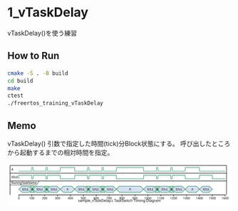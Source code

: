 # 1_vTaskDelay

vTaskDelay()を使う練習

## How to Run

```sh
cmake -S . -B build
cd build
make
ctest
./freertos_training_vTaskDelay
```

## Memo

vTaskDelay() 引数で指定した時間(tick)分Block状態にする。
呼び出したところから起動するまでの相対時間を指定。

![MyTrace.svg](./MyTrace.svg)
